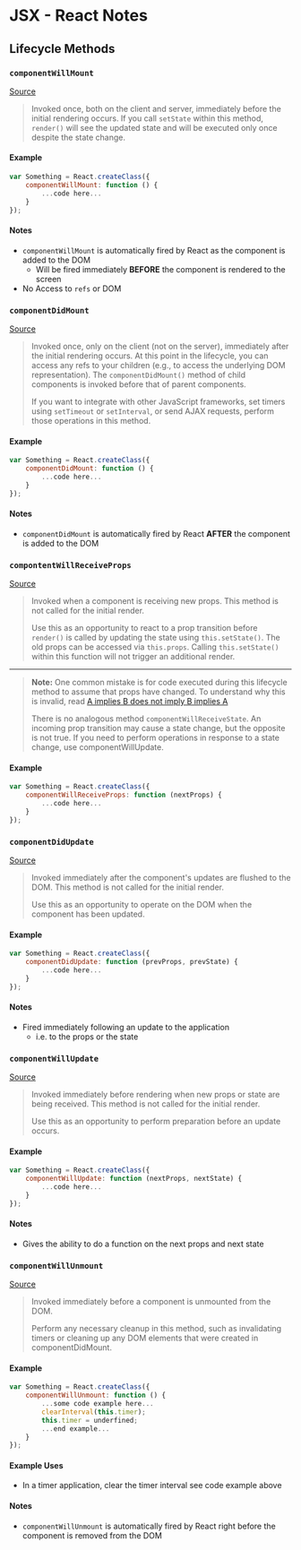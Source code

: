 # JSX - React Notes

## Lifecycle Methods




### `componentWillMount`
[Source](https://facebook.github.io/react/docs/component-specs.html#mounting-componentwillmount)
> Invoked once, both on the client and server, immediately before the initial rendering occurs. If you call `setState` within this method, `render()` will see the updated state and will be executed only once despite the state change.

#### Example
```javascript
var Something = React.createClass({
	componentWillMount: function () {
		...code here...
	}
});
```

#### Notes
* `componentWillMount` is automatically fired by React as the component is added to the DOM
	* Will be fired immediately **BEFORE** the component is rendered to the screen
* No Access to `refs` or DOM




### `componentDidMount`
[Source](https://facebook.github.io/react/docs/component-specs.html#mounting-componentdidmount)
> Invoked once, only on the client (not on the server), immediately after the initial rendering occurs. At this point in the lifecycle, you can access any refs to your children (e.g., to access the underlying DOM representation). The `componentDidMount()` method of child components is invoked before that of parent components.
> 
> If you want to integrate with other JavaScript frameworks, set timers using `setTimeout` or `setInterval`, or send AJAX requests, perform those operations in this method.

#### Example
```javascript
var Something = React.createClass({
	componentDidMount: function () {
		...code here...
	}
});
```

#### Notes
* `componentDidMount` is automatically fired by React **AFTER** the component is added to the DOM




### `compontentWillReceiveProps`
[Source](https://facebook.github.io/react/docs/component-specs.html#updating-componentwillreceiveprops)
> Invoked when a component is receiving new props. This method is not called for the initial render.
> 
> Use this as an opportunity to react to a prop transition before `render()` is called by updating the state using `this.setState()`. The old props can be accessed via `this.props`. Calling `this.setState()` within this function will not trigger an additional render.
---
> **Note:**
> One common mistake is for code executed during this lifecycle method to assume that props have changed. To understand why this is invalid, read [A implies B does not imply B implies A](https://facebook.github.io/react/blog/2016/01/08/A-implies-B-does-not-imply-B-implies-A.html)
> 
> There is no analogous method `componentWillReceiveState`. An incoming prop transition may cause a state change, but the opposite is not true. If you need to perform operations in response to a state change, use componentWillUpdate.

#### Example
```javascript
var Something = React.createClass({
	componentWillReceiveProps: function (nextProps) {
		...code here...
	}
});
```
 


### `componentDidUpdate`
[Source](https://facebook.github.io/react/docs/component-specs.html#updating-componentdidupdate)
> Invoked immediately after the component's updates are flushed to the DOM. This method is not called for the initial render.
> 
> Use this as an opportunity to operate on the DOM when the component has been updated.

#### Example
```javascript
var Something = React.createClass({
	componentDidUpdate: function (prevProps, prevState) {
		...code here...
	}
});
```

#### Notes
* Fired immediately following an update to the application
	* i.e. to the props or the state




### `componentWillUpdate`
[Source](https://facebook.github.io/react/docs/component-specs.html#updating-componentwillupdate)
> Invoked immediately before rendering when new props or state are being received. This method is not called for the initial render.
> 
> Use this as an opportunity to perform preparation before an update occurs.

#### Example
```javascript
var Something = React.createClass({
	componentWillUpdate: function (nextProps, nextState) {
		...code here...
	}
});
```

#### Notes
* Gives the ability to do a function on the next props and next state




### `componentWillUnmount`
[Source](https://facebook.github.io/react/docs/component-specs.html#unmounting-componentwillunmount)
> Invoked immediately before a component is unmounted from the DOM.
> 
> Perform any necessary cleanup in this method, such as invalidating timers or cleaning up any DOM elements that were created in componentDidMount.

#### Example
```javascript
var Something = React.createClass({
	componentWillUnmount: function () {
		...some code example here...
		clearInterval(this.timer);
		this.timer = underfined;
		...end example...
	}
});
```
#### Example Uses
* In a timer application, clear the timer interval see code example above

#### Notes
* `componentWillUnmount` is automatically fired by React right before the component is removed from the DOM

